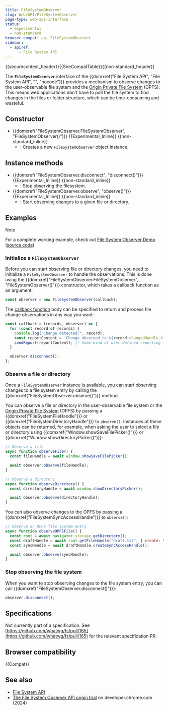 ```yaml
---
title: FileSystemObserver
slug: Web/API/FileSystemObserver
page-type: web-api-interface
status:
  - experimental
  - non-standard
browser-compat: api.FileSystemObserver
sidebar:
  - apiref:
      - File System API
---
```


{{securecontext_header}}{{SeeCompatTable}}{{non-standard_header}}

The **`FileSystemObserver`** interface of the {{domxref("File System API", "File System API", "", "nocode")}} provides a mechanism to observe changes to the user-observable file system and the [Origin Private File System](/en-US/docs/Web/API/File_System_API/Origin_private_file_system) (OPFS). This means web applications don't have to poll the file system to find changes in the files or folder structure, which can be time-consuming and wasteful.

## Constructor

- {{domxref("FileSystemObserver.FileSystemObserver", "FileSystemObserver()")}} {{Experimental_Inline}} {{non-standard_inline}}
  - : Creates a new `FileSystemObserver` object instance.

## Instance methods

- {{domxref("FileSystemObserver.disconnect", "disconnect()")}} {{Experimental_Inline}} {{non-standard_inline}}
  - : Stop observing the filesystem.
- {{domxref("FileSystemObserver.observe", "observe()")}} {{Experimental_Inline}} {{non-standard_inline}}
  - : Start observing changes to a given file or directory.

## Examples

> [!NOTE]
> For a complete working example, check out [File System Observer Demo](https://mdn.github.io/dom-examples/filesystemobserver/) ([source code](https://github.com/mdn/dom-examples/tree/main/filesystemobserver)).

### Initialize a `FileSystemObserver`

Before you can start observing file or directory changes, you need to initialize a `FileSystemObserver` to handle the observations. This is done using the {{domxref("FileSystemObserver.FileSystemObserver", "FileSystemObserver()")}} constructor, which takes a callback function as an argument:

```js
const observer = new FileSystemObserver(callback);
```

The [callback function](/en-US/docs/Web/API/FileSystemObserver/FileSystemObserver#callback) body can be specified to return and process file change observations in any way you want:

```js
const callback = (records, observer) => {
  for (const record of records) {
    console.log("Change detected:", record);
    const reportContent = `Change observed to ${record.changedHandle.kind} ${record.changedHandle.name}. Type: ${record.type}.`;
    sendReport(reportContent); // Some kind of user-defined reporting function
  }

  observer.disconnect();
};
```

### Observe a file or directory

Once a `FileSystemObserver` instance is available, you can start observing changes to a file system entry by calling the {{domxref("FileSystemObserver.observe()")}} method.

You can observe a file or directory in the user-observable file system or the [Origin Private File System](/en-US/docs/Web/API/File_System_API/Origin_private_file_system) (OPFS) by passing a {{domxref("FileSystemFileHandle")}} or {{domxref("FileSystemDirectoryHandle")}} to `observe()`. Instances of these objects can be returned, for example, when asking the user to select a file or directory using {{domxref("Window.showSaveFilePicker()")}} or {{domxref("Window.showDirectoryPicker()")}}:

```js
// Observe a file
async function observeFile() {
  const fileHandle = await window.showSaveFilePicker();

  await observer.observe(fileHandle);
}

// Observe a directory
async function observeDirectory() {
  const directoryHandle = await window.showDirectoryPicker();

  await observer.observe(directoryHandle);
}
```

You can also observe changes to the OPFS by passing a {{domxref("FileSystemSyncAccessHandle")}} to `observe()`:

```js
// Observe an OPFS file system entry
async function observeOPFSFile() {
  const root = await navigator.storage.getDirectory();
  const draftHandle = await root.getFileHandle("draft.txt", { create: true });
  const syncHandle = await draftHandle.createSyncAccessHandle();

  await observer.observe(syncHandle);
}
```

### Stop observing the file system

When you want to stop observing changes to the file system entry, you can call {{domxref("FileSystemObserver.disconnect()")}}:

```js
observer.disconnect();
```

## Specifications

Not currently part of a specification. See [https://github.com/whatwg/fs/pull/165](https://github.com/whatwg/fs/pull/165) for the relevant specification PR.

## Browser compatibility

{{Compat}}

## See also

- [File System API](/en-US/docs/Web/API/File_System_API)
- [The File System Observer API origin trial](https://developer.chrome.com/blog/file-system-observer#stop-observing-the-file-system) on developer.chrome.com (2024)
